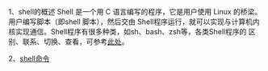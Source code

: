 1、shell的概述
    Shell 是一个用 C 语言编写的程序，它是用户使用 Linux 的桥梁。用户编写脚本（即shell 脚本），然后交由
Shell程序运行，就可以实现与计算机内核实现通信。Shell程序有很多种类，如sh、bash、zsh等，各类Shell程序的
区别、联系、切换、查看，可参考[此处](https://www.jianshu.com/p/a891af6f87e0)。

2、[shell命令](https://www.yuque.com/suokaximoduo/ldyco3/slizxm)